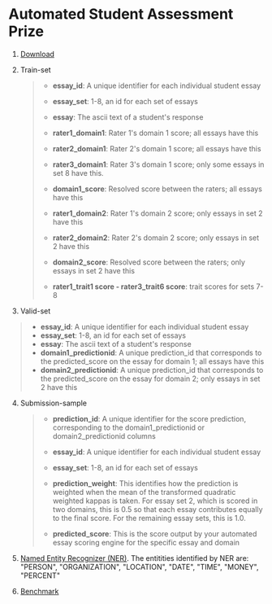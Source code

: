 # Automated Student Assessment Prize 

1. [Download](https://www.kaggle.com/c/asap-aes) 

2. Train-set

   > - **essay_id**: A unique identifier for each individual student essay
   >
   > - **essay_set**: 1-8, an id for each set of essays
   >
   > - **essay**: The ascii text of a student's response
   >
   > - **rater1_domain1**: Rater 1's domain 1 score; all essays have this
   >
   > - **rater2_domain1**: Rater 2's domain 1 score; all essays have this
   >
   > - **rater3_domain1**: Rater 3's domain 1 score; only some essays in set 8 have this.
   >
   > - **domain1_score**: Resolved score between the raters; all essays have this
   >
   > - **rater1_domain2**: Rater 1's domain 2 score; only essays in set 2 have this
   >
   > - **rater2_domain2**: Rater 2's domain 2 score; only essays in set 2 have this
   >
   > - **domain2_score**: Resolved score between the raters; only essays in set 2 have this
   >
   > - **rater1\_trait1 score - rater3_trait6 score**: trait scores for sets 7-8
   >

 3. Valid-set

   > - **essay_id**: A unique identifier for each individual student essay
   > - **essay_set**: 1-8, an id for each set of essays
   > - **essay**: The ascii text of a student's response
   > - **domain1_predictionid**: A unique prediction_id that corresponds to the predicted_score on the essay for domain 1; all essays have this
   > - **domain2_predictionid**: A unique prediction_id that corresponds to the predicted_score on the essay for domain 2; only essays in set 2 have this

4. Submission-sample

   > - **prediction_id**: A unique identifier for the score prediction, corresponding to the domain1_predictionid or domain2_predictionid columns
   >
   > - **essay_id**: A unique identifier for each individual student essay
   >
   > - **essay_set**: 1-8, an id for each set of essays
   >
   > - **prediction_weight**: This identifies how the prediction is weighted when the mean of the transformed quadratic weighted kappas is taken.  For essay set 2, which is scored in two domains, this is 0.5 so that each essay contributes equally to the final score.  For the remaining essay sets, this is 1.0.
   >
   > - **predicted_score**: This is the score output by your automated essay scoring engine for the specific essay and domain

5. [Named Entity Recognizer (NER)](http://nlp.stanford.edu/software/CRF-NER.shtml). The entitities identified by NER are: "PERSON", "ORGANIZATION", "LOCATION", "DATE", "TIME", "MONEY", "PERCENT"

6. [Benchmark](https://github.com/benhamner/asap-aes)